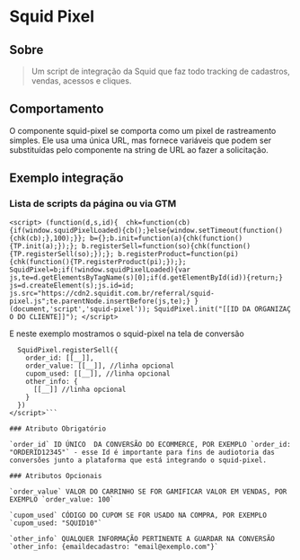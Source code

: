 # Squid Pixel

## Sobre

> Um script de integração da Squid que faz todo tracking de cadastros, vendas, acessos e cliques.

## Comportamento

O componente squid-pixel se comporta como um pixel de rastreamento simples. Ele usa uma única URL, mas fornece variáveis que podem ser substituídas pelo componente na string de URL ao fazer a solicitação.

## Exemplo integração

### Lista de scripts da página ou via GTM

`<script>
(function(d,s,id){  chk=function(cb){if(window.squidPixelLoaded){cb();}else{window.setTimeout(function(){chk(cb);},100);}};
  b={};b.init=function(a){chk(function(){TP.init(a);});};
  b.registerSell=function(so){chk(function(){TP.registerSell(so);});};
  b.registerProduct=function(pi){chk(function(){TP.registerProduct(pi);});};
  SquidPixel=b;if(!window.squidPixelLoaded){var js,te=d.getElementsByTagName(s)[0];if(d.getElementById(id)){return;}
  js=d.createElement(s);js.id=id;
  js.src="https://cdn2.squidit.com.br/referral/squid-pixel.js";te.parentNode.insertBefore(js,te);}
  }(document,'script','squid-pixel'));
  SquidPixel.init("[[ID DA ORGANIZAÇ O DO CLIENTE]]");
</script>`

E neste exemplo mostramos o squid-pixel na tela de conversão 

```<script>
  SquidPixel.registerSell({
    order_id: [[__]],
    order_value: [[__]], //linha opcional
    cupom_used: [[__]], //linha opcional
    other_info: {
      [[__]] //linha opcional
    }
  })
</script>```

### Atributo Obrigatório

`order_id` ID ÚNICO  DA CONVERSÃO DO ECOMMERCE, POR EXEMPLO `order_id: "ORDERID12345"` - esse Id é importante para fins de audiotoria das conversões junto a plataforma que está integrando o squid-pixel.

### Atributos Opcionais

`order_value` VALOR DO CARRINHO SE FOR GAMIFICAR VALOR EM VENDAS, POR EXEMPLO `order_value: 100`

`cupom_used` CÓDIGO DO CUPOM SE FOR USADO NA COMPRA, POR EXEMPLO `cupom_used: "SQUID10"`

`other_info` QUALQUER INFORMAÇÃO PERTINENTE A GUARDAR NA CONVERSÃO `other_info: {emaildecadastro: "email@exemplo.com"}`
